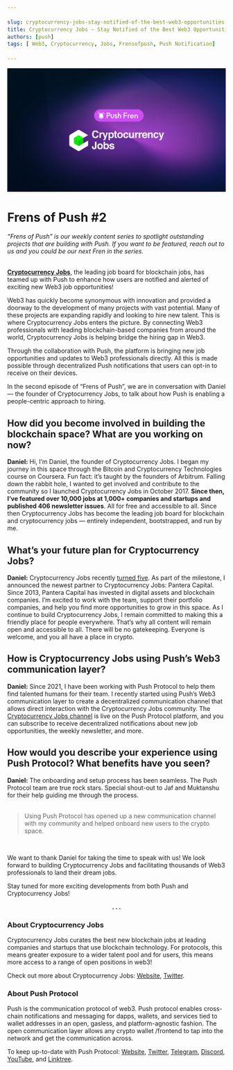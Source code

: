 ```yaml
---

slug: cryptocurrency-jobs-stay-notified-of-the-best-web3-opportunities-out-there
title: Cryptocurrency Jobs — Stay Notified of the Best Web3 Opportunities Out There
authors: [push]
tags: [ Web3, Cryptocurrency, Jobs, Frensofpush, Push Notification]

---
```


![Cover image of Cryptocurrency Jobs — Stay Notified of the Best Web3 Opportunities Out There](./cover-image.png)

<!--customheaderpoint-->
# Frens of Push #2<br/>

<i> “Frens of Push” is our weekly content series to spotlight outstanding projects that are building with Push. If you want to be featured, reach out to us and you could be our next Fren in the series.</i><br/><br/>

<!--truncate-->

<a href="https://cryptocurrencyjobs.co/"><b>Cryptocurrency Jobs</b></a>, the leading job board for blockchain jobs, has teamed up with Push to enhance how users are notified and alerted of exciting new Web3 job opportunities!

Web3 has quickly become synonymous with innovation and provided a doorway to the development of many projects with vast potential. Many of these projects are expanding rapidly and looking to hire new talent. This is where Cryptocurrency Jobs enters the picture. By connecting Web3 professionals with leading blockchain-based companies from around the world, Cryptocurrency Jobs is helping bridge the hiring gap in Web3.

Through the collaboration with Push, the platform is bringing new job opportunities and updates to Web3 professionals directly. All this is made possible through decentralized Push notifications that users can opt-in to receive on their devices.

In the second episode of “Frens of Push”, we are in conversation with Daniel — the founder of Cryptocurrency Jobs, to talk about how Push is enabling a people-centric approach to hiring.

## How did you become involved in building the blockchain space? What are you working on now?
<b>Daniel:</b> Hi, I’m Daniel, the founder of Cryptocurrency Jobs. I began my journey in this space through the Bitcoin and Cryptocurrency Technologies course on Coursera. Fun fact: it’s taught by the founders of Arbitrum. Falling down the rabbit hole, I wanted to get involved and contribute to the community so I launched Cryptocurrency Jobs in October 2017. <b>Since then, I’ve featured over 10,000 jobs at 1,000+ companies and startups and published 406 newsletter issues</b>. All for free and accessible to all. Since then Cryptocurrency Jobs has become the leading job board for blockchain and cryptocurrency jobs — entirely independent, bootstrapped, and run by me.

## What’s your future plan for Cryptocurrency Jobs?
<b>Daniel:</b> Cryptocurrency Jobs recently <a href="https://cryptocurrencyjobs.co/blog/five-years-of-cryptocurrency-jobs-and-a-new-partnership/">turned five</a>. As part of the milestone, I announced the newest partner to Cryptocurrency Jobs: Pantera Capital. Since 2013, Pantera Capital has invested in digital assets and blockchain companies. I’m excited to work with the team, support their portfolio companies, and help you find more opportunities to grow in this space. As I continue to build Cryptocurrency Jobs, I remain committed to making this a friendly place for people everywhere. That’s why all content will remain open and accessible to all. There will be no gatekeeping. Everyone is welcome, and you all have a place in crypto.

## How is Cryptocurrency Jobs using Push’s Web3 communication layer?
<b>Daniel:</b> Since 2021, I have been working with Push Protocol to help them find talented humans for their team. I recently started using Push’s Web3 communication layer to create a decentralized communication channel that allows direct interaction with the Cryptocurrency Jobs community. The <a href="https://medium.com/push-protocol/app.push.org/#/channels?channel=0xde3e447E125FA2391DC9BCbfA0B821424422FEAF">Cryptocurrency Jobs channel</a> is live on the Push Protocol platform, and you can subscribe to receive decentralized notifications about new job opportunities, the weekly newsletter, and more.

## How would you describe your experience using Push Protocol? What benefits have you seen?
<b>Daniel:</b> The onboarding and setup process has been seamless. The Push Protocol team are true rock stars. Special shout-out to Jaf and Muktanshu for their help guiding me through the process.<br/><br/>

<blockquote>Using Push Protocol has opened up a new communication channel with my community and helped onboard new users to the crypto space.</blockquote><br/>

We want to thank Daniel for taking the time to speak with us! We look forward to building Cryptocurrency Jobs and facilitating thousands of Web3 professionals to land their dream jobs.

Stay tuned for more exciting developments from both Push and Cryptocurrency Jobs!

<center><b>.  .  .</b></center>

### About Cryptocurrency Jobs
Cryptocurrency Jobs curates the best new blockchain jobs at leading companies and startups that use blockchain technology. For protocols, this means greater exposure to a wider talent pool and for users, this means more access to a range of open positions in web3!

Check out more about Cryptocurrency Jobs: [Website](https://cryptocurrencyjobs.co/), [Twitter](https://twitter.com/jobsincrypto).

### About Push Protocol

Push is the communication protocol of web3. Push protocol enables cross-chain notifications and messaging for dapps, wallets, and services tied to wallet addresses in an open, gasless, and platform-agnostic fashion. The open communication layer allows any crypto wallet /frontend to tap into the network and get the communication across.

To keep up-to-date with Push Protocol: [Website](https://push.org/), [Twitter](https://twitter.com/pushprotocol), [Telegram](https://t.me/epnsproject), [Discord](https://discord.gg/pushprotocol), [YouTube](https://www.youtube.com/c/EthereumPushNotificationService), and [Linktree](https://linktr.ee/pushprotocol).
